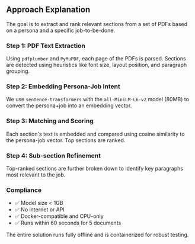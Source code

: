 ## Approach Explanation

The goal is to extract and rank relevant sections from a set of PDFs based on a persona and a specific job-to-be-done.

### Step 1: PDF Text Extraction
Using `pdfplumber` and `PyMuPDF`, each page of the PDFs is parsed. Sections are detected using heuristics like font size, layout position, and paragraph grouping.

### Step 2: Embedding Persona-Job Intent
We use `sentence-transformers` with the `all-MiniLM-L6-v2` model (80MB) to convert the persona+job into an embedding vector.

### Step 3: Matching and Scoring
Each section's text is embedded and compared using cosine similarity to the persona-job vector. Top sections are ranked.

### Step 4: Sub-section Refinement
Top-ranked sections are further broken down to identify key paragraphs most relevant to the job.

### Compliance
- ✅ Model size < 1GB
- ✅ No internet or API
- ✅ Docker-compatible and CPU-only
- ✅ Runs within 60 seconds for 5 documents

The entire solution runs fully offline and is containerized for robust testing.